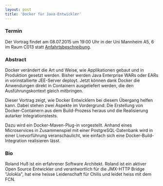 ```yaml
---
layout: post
title: 'Docker für Java-Entwickler'
---
```


### Termin

Der Vortrag findet am 08.07.2015 um 19:00 Uhr in der Uni Mannheim A5, 6 im Raum C013 statt [Anfahrtsbeschreibung](/getting-there).

### Abstract

Docker verändert die Art und Weise, wie Applikationen gebaut und in Produktion gesetzt werden. Bisher werden Java Enterprise WARs oder EARs in vorinstallierte JEE-Server deployt. Jetzt können dank Docker die Anwendungen direkt in Containern ausgeliefert werden, die den Ausführungskontext gleich mitbringen.

Dieser Vortrag zeigt, wie Docker Entwicklern bei diesem Übergang helfen kann. Dabei stehen zwei Aspekte im Vordergrund: Die Erstellung von Docker-Containern aus dem Build-Prozess heraus und die Realisierung autarker Integrationstests.

Dazu wird ein Docker-Maven-Plug-in vorgestellt. Anhand eines Microservices in Zusammenspiel mit einer PostgreSQL-Datenbank wird in einer Livevorführung veranschaulicht, wie einfach sich eine Docker-Build-Integration realisieren lässt.

### Bio

Roland Huß ist ein erfahrener Software Architekt. Roland ist ein aktiver Open Source Entwickler und verantwortlich für die JMX-HTTP Bridge "Jolokia", hat eine heisse Leidenschaft für Chilis und leidet heiss mit dem FCN.
